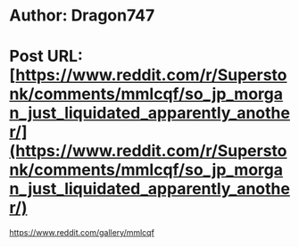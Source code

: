# Author: Dragon747
# Post URL: [https://www.reddit.com/r/Superstonk/comments/mmlcqf/so_jp_morgan_just_liquidated_apparently_another/](https://www.reddit.com/r/Superstonk/comments/mmlcqf/so_jp_morgan_just_liquidated_apparently_another/)


https://www.reddit.com/gallery/mmlcqf